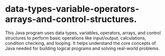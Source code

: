 # data-types-variable-operators-arrays-and-control-structures.
This Java program uses data types, variables, operators, arrays, and control structures to perform basic operations like input/output, calculations, condition checking, and looping. It helps understand the core concepts of Java needed for building logical programs and solving real-world problems.
